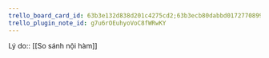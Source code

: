 ```yaml
---
trello_board_card_id: 63b3e132d838d201c4275cd2;63b3ecb80dabbd0172770899
trello_plugin_note_id: g7u6rOEuhyoVoC8fWRwKY
---
```

Lý do:: [[So sánh nội hàm]]
